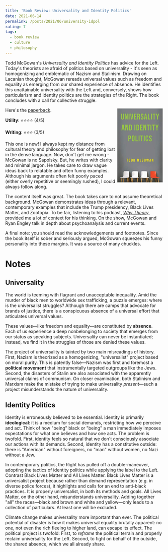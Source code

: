```yaml
---
title: 'Book Review: Universality and Identity Politics'
date: 2021-06-14
permalink: /posts/2021/06/university-idpol
rating: 7
tags:
  - book review
  - culture
  - philosophy
---
```


Todd McGowan's *Universality and Identity Politics* has advice for the Left. Today's theorists are afraid of politics based on universality - it's seen as homogenizing and emblematic of Nazism and Stalinism. Drawing on Lacanian thought, McGowan rereads universal values such as freedom and equality as emerging from our shared experience of absence. He identifies this unattainable universality with the Left and, conversely, shows how particularism and identity politics are the strategies of the Right. The book concludes with a call for collective struggle.

<img align="right" width="30%" src="/images/books/universality_idpol.jpg">

Here's the [paperback](https://www.amazon.com/Universality-Identity-Politics-Todd-McGowan/dp/0231197705).

**Utility**: ⭐⭐⭐⭐ (4/5)

**Writing**: ⭐⭐⭐ (3/5)

This one is new! I always kept my distance from cultural theory and philosophy for fear of getting lost in the dense language. Now, don't get me wrong - McGowan is no Sapolsky. But, he writes with clarity and minimal jargon. He takes care to draw vague ideas back to relatable and often funny examples. Although his arguments often felt poorly paced (either overly repetitive or seemingly rushed), I could always follow along.

The content itself was great. The book takes care to not assume theoretical background. McGowan demonstrates ideas through a relevant, contemporary examples that include the Trump presidency, Black Lives Matter, and Zootopia. To be fair, listening to his podcast, *[Why Theory](https://podcasts.apple.com/us/podcast/the-universal-and-the-particular/id1299863834?i=1000416752605)*, provided me a lot of context for his thinking. On the show, McGowan and Ryan Engley talk in depth about psychoanalysis and current events.

A final note: you should read the acknowledgements and footnotes. Since the book itself is sober and seriously argued, McGowan squeezes his funny personality into these margins. It was a source of many chuckles.

Notes
===

## Universality

The world is teeming with flagrant and unacceptable inequality. Amid the murder of black men to worldwide sex trafficking, a puzzle emerges: where is the universalist struggles? Although there are camps that advocate for brands of justice, there is a conspicuous absence of a universal effort that articulates universal values.

These values—like freedom and equality—are constituted by **absence**. Each of us experience a deep nonbelonging to society that emerges from our status as speaking subjects. Universality can never be instantiated; instead, we find it in the struggles of those are denied these values.

The project of universality is tainted by two main misreadings of history. First, Nazism is theorized as a homogenizing, "universalist" project based on moral purity. This is patently false—Nazism was first and foremost a **political movement** that instrumentally targeted outgroups like the Jews. Second, the disasters of Stalin are also associated with the apparently universal claims of communism. On closer examination, both Stalinism and Marxism make the mistake of trying to make universality *present*—such a project misunderstands the nature of universality.

## Identity Politics

Identity is erroneously believed to be essential. Identity is primarily **ideological**: it is a medium for social demands, restricting how we perceive and act. Think of how "being" black or "being" a man immediately imposes expectations for what one believes and how one acts. The problem is twofold. First, identity feels so natural that we don't consciously associate our actions with its demands. Second, identity has a constitutive outside: there is "American" without foreigners, no "man" without women, no Nazi without a Jew.

In contemporary politics, the Right has pulled off a double-maneuver, adopting the tactics of identity politics while applying the label to the Left. Contrast Black Lives Matter and All Lives Matter. Black Lives Matter is a universalist project because rather than demand representation (e.g. in diverse police forces), it highlights and calls for an end to anti-black practices. It is properly universalist, in both its methods and goals. All Lives Matter, on the other hand, misunderstands universality. Adding together "all" the races—black and brown and white and yellow—only leads to a collection of particulars. At least one will be excluded.

Climate change makes universality more important than ever. The political potential of disaster is how it makes universal equality brutally apparent: no one, not even the rich fleeing to higher land, can escape its effect. The political project is twofold: First, to *reframe* the political terrain and properly reclaim universality for the Left. Second, to fight on behalf of the outside, the shared absence, which we all already share.